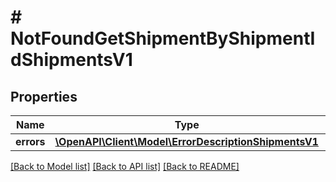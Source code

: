 # # NotFoundGetShipmentByShipmentIdShipmentsV1

## Properties

Name | Type | Description | Notes
------------ | ------------- | ------------- | -------------
**errors** | [**\OpenAPI\Client\Model\ErrorDescriptionShipmentsV1**](ErrorDescriptionShipmentsV1.md) |  | [optional]

[[Back to Model list]](../../README.md#models) [[Back to API list]](../../README.md#endpoints) [[Back to README]](../../README.md)
